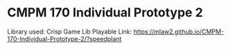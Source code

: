 # CMPM 170 Individual Prototype 2

Library used: Crisp Game Lib
Playable Link: https://mlaw2.github.io/CMPM-170-Individual-Prototype-2/?speedplant

